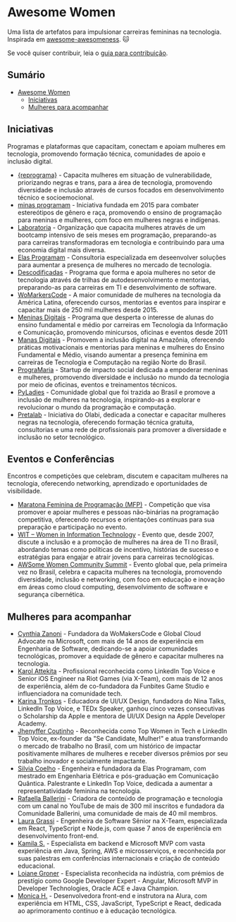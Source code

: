 # Awesome Women

Uma lista de artefatos para impulsionar carreiras femininas na tecnologia.
Inspirada em [awesome-awesomeness](https://github.com/bayandin/awesome-awesomeness). 🐱

Se você quiser contribuir, leia o [guia para contribuição](https://github.com/clarafonseca/awesome-women/blob/main/CONTRIBUTING.md).

## Sumário

- [Awesome Women](#awesome-women)
    - [Iniciativas](#iniciativas)
    - [Mulheres para acompanhar](#mulheres-para-acompanhar)


## Iniciativas

Programas e plataformas que capacitam, conectam e apoiam mulheres em tecnologia, promovendo formação técnica, comunidades de apoio e inclusão digital.

* [{reprograma}](https://reprograma.com.br/) - Capacita mulheres em situação de vulnerabilidade, priorizando negras e trans, para a área de tecnologia, promovendo diversidade e inclusão através de cursos focados em desenvolvimento técnico e socioemocional.
* [minas programam](https://minasprogramam.com/) - Iniciativa fundada em 2015 para combater estereótipos de gênero e raça, promovendo o ensino de programação para meninas e mulheres, com foco em mulheres negras e indígenas.
* [Laboratoria](https://www.laboratoria.la/quemsomos) - Organização que capacita mulheres através de um bootcamp intensivo de seis meses em programação, preparando-as para carreiras transformadoras em tecnologia e contribuindo para uma economia digital mais diversa.
* [Elas Programam](https://www.elasprogramam.com.br/) - Consultoria especializada em deseenvolver soluções para aumentar a presença de mulheres no mercado de tecnologia.
* [Descodificadas](https://descodificadas.com.br/) - Programa que forma e apoia mulheres no setor de tecnologia através de trilhas de autodesenvolvimento e mentorias, preparando-as para carreiras em TI e desenvolvimento de software.
* [WoMarkersCode](https://womakerscode.org/) - A maior comunidade de mulheres na tecnologia da América Latina, oferecendo cursos, mentorias e eventos para inspirar e capacitar mais de 250 mil mulheres desde 2015.
* [Meninas Digitais](https://meninas.sbc.org.br/) - Programa que desperta o interesse de alunas do ensino fundamental e médio por carreiras em Tecnologia da Informação e Comunicação, promovendo minicursos, oficinas e eventos desde 2011
* [Manas Digitais](https://manasdigitais.com.br/) - Promovem a inclusão digital na Amazônia, oferecendo práticas motivacionais e mentorias para meninas e mulheres do Ensino Fundamental e Médio, visando aumentar a presença feminina em carreiras de Tecnologia e Computação na região Norte do Brasil.
* [PrograMaria](https://www.programaria.org/) - Startup de impacto social dedicada a empoderar meninas e mulheres, promovendo diversidade e inclusão no mundo da tecnologia por meio de oficinas, eventos e treinamentos técnicos.
* [PyLadies](https://brasil.pyladies.com/about/) - Comunidade global que foi trazida ao Brasil e promove a inclusão de mulheres na tecnologia, inspirando-as a explorar e revolucionar o mundo da programação e computação.
* [Pretalab](https://www.pretalab.com/) - Iniciativa do Olabi, dedicada a conectar e capacitar mulheres negras na tecnologia, oferecendo formação técnica gratuita, consultorias e uma rede de profissionais para promover a diversidade e inclusão no setor tecnológico.

## Eventos e Conferências

Encontros e competições que celebram, discutem e capacitam mulheres na tecnologia, oferecendo networking, aprendizado e oportunidades de visibilidade.

* [Maratona Feminina de Programação (MFP)](https://www.instagram.com/mfp.sbc/) - Competição que visa promover e apoiar mulheres e pessoas não-binárias na programação competitiva, oferecendo recursos e orientações contínuas para sua preparação e participação no evento.
* [WIT – Women in Information Technology](https://csbc.sbc.org.br/2024/wit/) - Evento que, desde 2007, discute a inclusão e a promoção de mulheres na área de TI no Brasil, abordando temas como políticas de incentivo, histórias de sucesso e estratégias para engajar e atrair jovens para carreiras tecnológicas.
* [AWSome Women Community Summit](https://www.awswomencommunitybrasil.com/) - Evento global que, pela primeira vez no Brasil, celebra e capacita mulheres na tecnologia, promovendo diversidade, inclusão e networking, com foco em educação e inovação em áreas como cloud computing, desenvolvimento de software e segurança cibernética.

## Mulheres para acompanhar

* [Cynthia Zanoni](https://www.linkedin.com/in/cynthiazanoni) - Fundadora da WoMakersCode e Global Cloud Advocate na Microsoft, com mais de 14 anos de experiência em Engenharia de Software, dedicando-se a apoiar comunidades tecnológicas, promover a equidade de gênero e capacitar mulheres na tecnologia.
* [Karol Attekita](https://www.linkedin.com/in/bullas-attekita/) - Profissional reconhecida como LinkedIn Top Voice e Senior iOS Engineer na Riot Games (via X-Team), com mais de 12 anos de experiência, além de co-fundadora da Funbites Game Studio e influenciadora na comunidade tech.
* [Karina Tronkos](https://www.linkedin.com/in/karinatronkos/) - Educadora de UI/UX Design, fundadora do Nina Talks, LinkedIn Top Voice, e TEDx Speaker, ganhou cinco vezes consecutivas o Scholarship da Apple e mentora de UI/UX Design na Apple Developer Academy.
* [Jhenyffer Coutinho](https://www.linkedin.com/in/jhenyffercoutinho/) - Reconhecida como Top Women in Tech e LinkedIn Top Voice, ex-founder da "Se Candidate, Mulher!" e atua transformando o mercado de trabalho no Brasil, com um histórico de impactar positivamente milhares de mulheres e receber diversos prêmios por seu trabalho inovador e socialmente impactante.
* [Silvia Coelho](https://www.linkedin.com/in/silvia-coelho/) - Engenheira e fundadora da Elas Programam, com mestrado em Engenharia Elétrica e pós-graduação em Comunicação Quântica. Palestrante e LinkedIn Top Voice, dedicada a aumentar a representatividade feminina na tecnologia.
* [Rafaella Ballerini](https://www.linkedin.com/in/rafaellaballerini/) - Criadora de conteúdo de programação e tecnologia com um canal no YouTube de mais de 300 mil inscritos e fundadora da Comunidade Ballerini, uma comunidade de mais de 40 mil membros.
* [Laura Grassi](https://www.linkedin.com/in/laura-grassi/) - Engenheira de Software Sênior na X-Team, especializada em React, TypeScript e Node.js, com quase 7 anos de experiência em desenvolvimento front-end.
* [Kamila S.](https://www.linkedin.com/in/kamila-santos-oliveira/) - Especialista em backend e Microsoft MVP com vasta experiência em Java, Spring, AWS e microsserviços, e reconhecida por suas palestras em conferências internacionais e criação de conteúdo educacional.
* [Loiane Groner](https://www.linkedin.com/in/loiane/) - Especialista reconhecida na indústria, com prémios de prestígio como Google Developer Expert - Angular, Microsoft MVP in Developer Technologies, Oracle ACE e Java Champion.
* [Monica H.](https://www.linkedin.com/in/monicamhillman/) - Desenvolvedora front-end e instrutora na Alura, com experiência em HTML, CSS, JavaScript, TypeScript e React, dedicada ao aprimoramento contínuo e à educação tecnológica.

